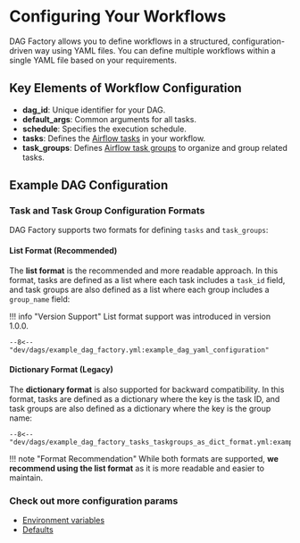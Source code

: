 # Configuring Your Workflows

DAG Factory allows you to define workflows in a structured, configuration-driven way using YAML files.
You can define multiple workflows within a single YAML file based on your requirements.

## Key Elements of Workflow Configuration

- **dag_id**: Unique identifier for your DAG.
- **default_args**: Common arguments for all tasks.
- **schedule**: Specifies the execution schedule.
- **tasks**: Defines the [Airflow tasks](https://airflow.apache.org/docs/apache-airflow/stable/core-concepts/tasks.html) in your workflow.
- **task_groups**: Defines [Airflow task groups](https://airflow.apache.org/docs/apache-airflow/stable/core-concepts/dags.html#taskgroups) to organize and group related tasks.

## Example DAG Configuration

### Task and Task Group Configuration Formats

DAG Factory supports two formats for defining `tasks` and `task_groups`:

#### List Format (Recommended)

The **list format** is the recommended and more readable approach. In this format, tasks are defined as a list where each task includes a `task_id` field, and task groups are also defined as a list where each group includes a `group_name` field:

!!! info "Version Support"
    List format support was introduced in version 1.0.0.

```title="example_dag_factory.yml"
--8<-- "dev/dags/example_dag_factory.yml:example_dag_yaml_configuration"
```

#### Dictionary Format (Legacy)

The **dictionary format** is also supported for backward compatibility. In this format, tasks are defined as a dictionary where the key is the task ID, and task groups are also defined as a dictionary where the key is the group name:

```title="example_dag_factory_tasks_taskgroups_as_dict_format.yml"
--8<-- "dev/dags/example_dag_factory_tasks_taskgroups_as_dict_format.yml:example_dag_dict_configuration"
```

!!! note "Format Recommendation"
    While both formats are supported, **we recommend using the list format** as it is more readable and easier to maintain.

### Check out more configuration params

- [Environment variables](environment_variables.md)
- [Defaults](defaults.md)
